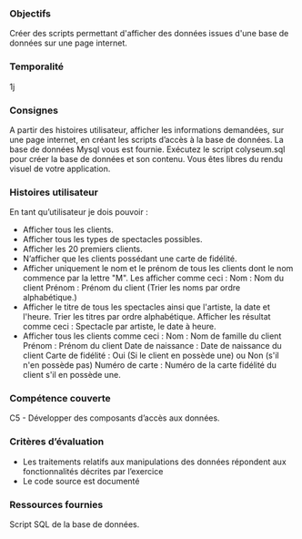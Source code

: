 ### Objectifs
Créer des scripts permettant d'afficher des données issues d'une base de données sur une page internet.

### Temporalité
1j

### Consignes
A partir des histoires utilisateur, afficher les informations demandées, sur une page internet, en créant les scripts d’accès à la base de données.
La base de données Mysql vous est fournie. Exécutez le script colyseum.sql pour créer la base de données et son contenu. Vous êtes libres du rendu visuel de votre application.

### Histoires utilisateur
En tant qu’utilisateur je dois pouvoir :
- Afficher tous les clients.
- Afficher tous les types de spectacles possibles.
- Afficher les 20 premiers clients.
- N’afficher que les clients possédant une carte de fidélité.
- Afficher uniquement le nom et le prénom de tous les clients dont le nom commence par la lettre "M". Les afficher comme ceci : Nom : Nom du client Prénom : Prénom du client (Trier les noms par ordre alphabétique.)
- Afficher le titre de tous les spectacles ainsi que l'artiste, la date et l'heure. Trier les titres par ordre alphabétique. Afficher les résultat comme ceci : Spectacle par artiste, le date à heure.
- Afficher tous les clients comme ceci : Nom : Nom de famille du client Prénom : Prénom du client Date de naissance : Date de naissance du client Carte de fidélité : Oui (Si le client en possède une) ou Non (s'il n'en possède pas) Numéro de carte : Numéro de la carte fidélité du client s'il en possède une.

### Compétence couverte
C5 - Développer des composants d’accès aux données.

### Critères d’évaluation
- Les traitements relatifs aux manipulations des données répondent aux fonctionnalités décrites par l’exercice
- Le code source est documenté

### Ressources fournies
Script SQL de la base de données.

